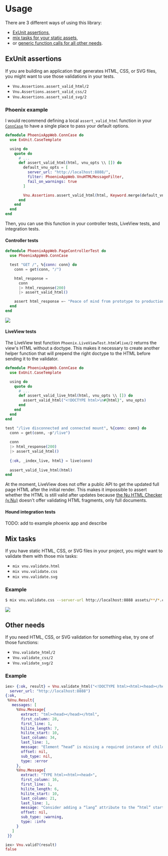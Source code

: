 # Usage

There are 3 different ways of using this library:
- [ExUnit assertions](#exunit-assertions),
- [mix tasks for your static assets](#mix-tasks),
- or [generic function calls for all other needs](#other-needs).

## ExUnit assertions

If you are building an application that generates HTML, CSS, or SVG files, you might want to use those validations in your tests.

- `Vnu.Assertions.assert_valid_html/2`
- `Vnu.Assertions.assert_valid_css/2`
- `Vnu.Assertions.assert_valid_svg/2`

### Phoenix example

I would recommend defining a local `assert_valid_html` function in your [`ConnCase`](https://hexdocs.pm/phoenix/testing.html#the-conncase) to have a single place to pass your default options.

```elixir
defmodule PhoenixAppWeb.ConnCase do
  use ExUnit.CaseTemplate

  using do
    quote do
      # ...
      def assert_valid_html(html, vnu_opts \\ []) do
        default_vnu_opts = [
          server_url: "http://localhost:8888/",
          filter: PhoenixAppWeb.VnuHTMLMessageFilter,
          fail_on_warnings: true
        ]

        Vnu.Assertions.assert_valid_html(html, Keyword.merge(default_vnu_opts, vnu_opts))
      end
    end
  end
end
```

Then, you can use this function in your controller tests, LiveView tests, and integration tests.

#### Controller tests

```elixir
defmodule PhoenixAppWeb.PageControllerTest do
  use PhoenixAppWeb.ConnCase

  test "GET /", %{conn: conn} do
    conn = get(conn, "/")

    html_response =
      conn
      |> html_response(200)
      |> assert_valid_html()

    assert html_response =~ "Peace of mind from prototype to production"
  end
end
```

![](https://raw.github.com/angelikatyborska/vnu-elixir/main/assets/controller_test.png)

#### LiveView tests

The LiveView test function `Phoenix.LiveViewTest.html#live/2` returns the view's HTML without a doctype. This makes it necessary to create another helper function that will prepend the right doctype to the HTML before sending it to the validator.

```elixir
defmodule PhoenixAppWeb.ConnCase do
  use ExUnit.CaseTemplate

  using do
    quote do
      # ...
      def assert_valid_live_html(html, vnu_opts \\ []) do
        assert_valid_html("<!DOCTYPE html>\n#{html}", vnu_opts)
      end
    end
  end
end
```

```elixir
test "/live disconnected and connected mount", %{conn: conn} do
  conn = get(conn, ~p"/live")
  
  conn
  |> html_response(200)
  |> assert_valid_html()
  
  {:ok, _index_live, html} = live(conn)
  
  assert_valid_live_html(html)
end
```

At the moment, LiveView does not offer a public API to get the updated full page HTML after the initial render. This makes it impossible to assert whether the HTML is still valid after updates because [the Nu HTML Checker (v.Nu)](https://validator.w3.org/nu/) doesn't offer validating HTML fragments, only full documents.

#### Hound integration tests

TODO: add to example phoenix app and describe

## Mix tasks

If you have static HTML, CSS, or SVG files in your project, you might want to validate them with those mix tasks:

- `mix vnu.validate.html`
- `mix vnu.validate.css`
- `mix vnu.validate.svg`

### Example

```bash
$ mix vnu.validate.css --server-url http://localhost:8888 assets/**/*.css
```

![](https://raw.github.com/angelikatyborska/vnu-elixir/main/assets/mix_task.png)

## Other needs

If you need HTML, CSS, or SVG validation for something else, try one of those functions:

- `Vnu.validate_html/2`
- `Vnu.validate_css/2`
- `Vnu.validate_svg/2`

### Example

```elixir
iex> {:ok, result} = Vnu.validate_html("<!DOCTYPE html><html><head></head></html>",
  server_url: "http://localhost:8888")
{:ok,
 %Vnu.Result{
   messages: [
     %Vnu.Message{
       extract: "tml><head></head></html",
       first_column: 28,
       first_line: 1,
       hilite_length: 7,
       hilite_start: 10,
       last_column: 34,
       last_line: 1,
       message: "Element “head” is missing a required instance of child element “title”.",
       offset: nil,
       sub_type: nil,
       type: :error
     },
     %Vnu.Message{
       extract: "TYPE html><html><head>",
       first_column: 16,
       first_line: 1,
       hilite_length: 6,
       hilite_start: 10,
       last_column: 21,
       last_line: 1,
       message: "Consider adding a “lang” attribute to the “html” start tag to declare the language of this document.",
       offset: nil,
       sub_type: :warning,
       type: :info
     }
   ]
 }}

iex> Vnu.valid?(result)
false
```
